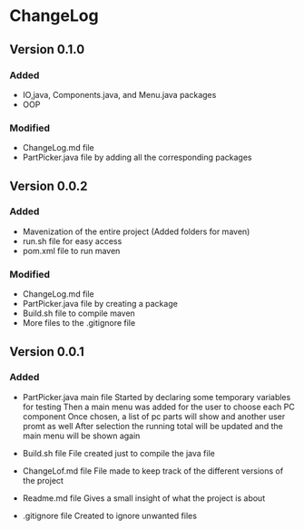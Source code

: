 # ChangeLog

## Version 0.1.0
### Added
- IO,java, Components.java, and Menu.java packages
- OOP

### Modified
- ChangeLog.md file
- PartPicker.java file by adding all the corresponding packages 

## Version 0.0.2
### Added
- Mavenization of the entire project
  (Added folders for maven)
- run.sh file for easy access
- pom.xml file to run maven

### Modified
- ChangeLog.md file
- PartPicker.java file by creating a package
- Build.sh file to compile maven
- More files to the .gitignore file

## Version 0.0.1
### Added
- PartPicker.java main file
  Started by declaring some temporary variables for testing
  Then a main menu was added for the user to choose each PC component
  Once chosen, a list of pc parts will show and another user promt as well
  After selection the running total will be updated and the main menu will be shown again

- Build.sh file
  File created just to compile the java file

- ChangeLof.md file
  File made to keep track of the different versions of the project

- Readme.md file
  Gives a small insight of what the project is about

- .gitignore file
  Created to ignore unwanted files
